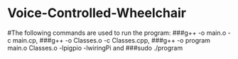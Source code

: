 # Voice-Controlled-Wheelchair
#The following commands are used to run the program: 
###g++ -o main.o -c main.cp,
###g++ -o Classes.o -c Classes.cpp,
###g++ -o program main.o Classes.o -lpigpio -lwiringPi and
###sudo ./program
